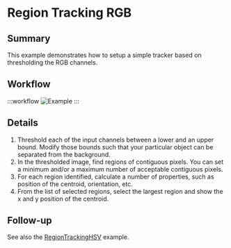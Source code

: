 # Region Tracking RGB

## Summary
This example demonstrates how to setup a simple tracker based on thresholding the RGB channels.

## Workflow
:::workflow
![Example](~/workflows/BonsaiExamples/Vision/RegionTrackingRGB/RegionTrackingRGB.bonsai)
:::

## Details
1. Threshold each of the input channels between a lower and an upper bound. Modify those bounds such that your particular object can be separated from the background. 
2. In the thresholded image, find regions of contiguous pixels. You can set a minimum and/or a maximum number of acceptable contiguous pixels.
3. For each region identified, calculate a number of properties, such as position of the centroid, orientation, etc.
4. From the list of selected regions, select the largest region and show the x and y position of the centroid.

## Follow-up
See also the [RegionTrackingHSV](../RegionTrackingHSV/RegionTrackingHSV.md) example.
